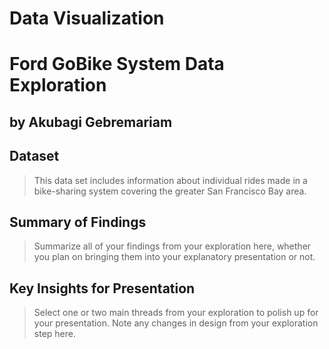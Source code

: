 # Data Visualization
# Ford GoBike System Data Exploration 
## by Akubagi Gebremariam

## Dataset
>This data set includes information about individual rides made in a bike-sharing system covering the greater San Francisco Bay area.

## Summary of Findings

> Summarize all of your findings from your exploration here, whether you plan on bringing them into your explanatory presentation or not.


## Key Insights for Presentation

> Select one or two main threads from your exploration to polish up for your presentation. Note any changes in design from your exploration step here.